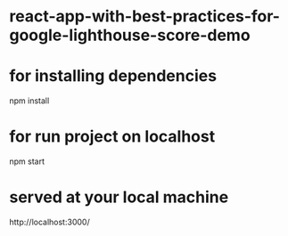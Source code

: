 # react-app-with-best-practices-for-google-lighthouse-score-demo
# for installing dependencies
npm install

# for run project on localhost
npm start

# served at your local machine
http://localhost:3000/
